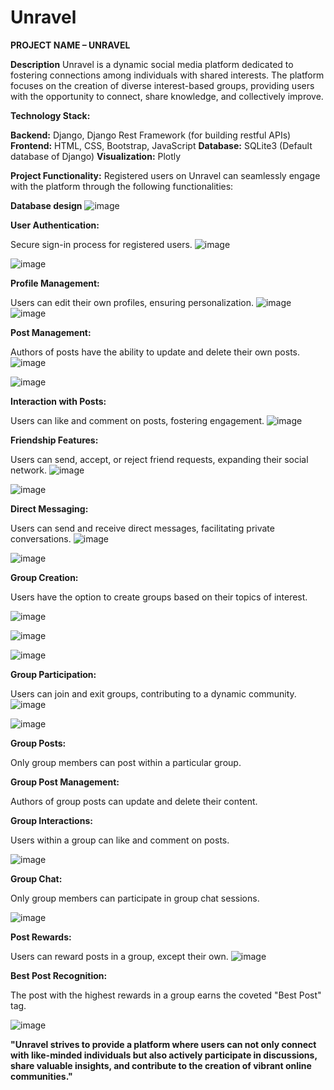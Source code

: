 # Unravel
**PROJECT NAME – UNRAVEL**

**Description**
Unravel is a dynamic social media platform dedicated to fostering connections among individuals with shared interests. The platform focuses on the creation of diverse interest-based groups, providing users with the opportunity to connect, share knowledge, and collectively improve.

**Technology Stack:**

**Backend:** Django, Django Rest Framework (for building restful APIs)
**Frontend:** HTML, CSS, Bootstrap, JavaScript
**Database:** SQLite3 (Default database of Django)
**Visualization:** Plotly

**Project Functionality:**
Registered users on Unravel can seamlessly engage with the platform through the following functionalities:

**Database design**
![image](https://github.com/AnubhavBangari3/Unravel/assets/68240739/4358db32-34af-4fbd-a504-e4f28629cb71)


**User Authentication:**

Secure sign-in process for registered users.
![image](https://github.com/AnubhavBangari3/Unravel/assets/68240739/2aff5f59-587e-4bb3-a6fa-5fcd8b61d6c2)

![image](https://github.com/AnubhavBangari3/Unravel/assets/68240739/49aa6b0b-08bb-4130-b262-4da6ae4144a7)




**Profile Management:**

Users can edit their own profiles, ensuring personalization.
![image](https://github.com/AnubhavBangari3/Unravel/assets/68240739/29d53007-dea9-47f5-9b40-ac14c881fd1c)
![image](https://github.com/AnubhavBangari3/Unravel/assets/68240739/55f1822e-446d-413c-887a-fcf9aea51932)


**Post Management:**

Authors of posts have the ability to update and delete their own posts.
![image](https://github.com/AnubhavBangari3/Unravel/assets/68240739/6a4474b1-ac2a-4ab0-95e5-ef87cbe18076)


![image](https://github.com/AnubhavBangari3/Unravel/assets/68240739/e212ab7a-c6a7-4ecd-ae61-787f7b3a9cba)


**Interaction with Posts:**

Users can like and comment on posts, fostering engagement.
![image](https://github.com/AnubhavBangari3/Unravel/assets/68240739/6b95124c-0cb1-4ca7-95c5-76a2a0249010)

**Friendship Features:**

Users can send, accept, or reject friend requests, expanding their social network.
![image](https://github.com/AnubhavBangari3/Unravel/assets/68240739/95f4ab48-5f95-404c-9018-f345e421b7e2)


![image](https://github.com/AnubhavBangari3/Unravel/assets/68240739/793f5b4e-8dc3-436f-9202-037d84985313)



**Direct Messaging:**

Users can send and receive direct messages, facilitating private conversations.
![image](https://github.com/AnubhavBangari3/Unravel/assets/68240739/b5e3c725-1a1b-4ee6-92c3-3c7bf877888b)


![image](https://github.com/AnubhavBangari3/Unravel/assets/68240739/37987345-a3f0-4775-b2ed-b9c3a9557663)



**Group Creation:**

Users have the option to create groups based on their topics of interest.

![image](https://github.com/AnubhavBangari3/Unravel/assets/68240739/92aa2a27-1821-435c-a535-63cd2182e3f7)


![image](https://github.com/AnubhavBangari3/Unravel/assets/68240739/0a5994f8-e1f5-4408-ba91-e208594aa681)


![image](https://github.com/AnubhavBangari3/Unravel/assets/68240739/95fbeab3-5525-4989-899f-c0b8774a1907)




**Group Participation:**

Users can join and exit groups, contributing to a dynamic community.
![image](https://github.com/AnubhavBangari3/Unravel/assets/68240739/498c0146-c332-410c-889a-196d5cbc9885)


![image](https://github.com/AnubhavBangari3/Unravel/assets/68240739/3d4c5409-7c3b-4ee9-8a24-a4868ec5c183)



**Group Posts:**

Only group members can post within a particular group.

**Group Post Management:**

Authors of group posts can update and delete their content.

**Group Interactions:**

Users within a group can like and comment on posts.

![image](https://github.com/AnubhavBangari3/Unravel/assets/68240739/b1581ed5-c1b7-441c-8da4-742e2a85f808)


**Group Chat:**

Only group members can participate in group chat sessions.

![image](https://github.com/AnubhavBangari3/Unravel/assets/68240739/e96f9975-a531-43fb-aa9f-95f04302b0f4)


**Post Rewards:**

Users can reward posts in a group, except their own.
![image](https://github.com/AnubhavBangari3/Unravel/assets/68240739/4cb28b6b-375a-4243-8f76-983d6df53548)


**Best Post Recognition:**

The post with the highest rewards in a group earns the coveted "Best Post" tag.

![image](https://github.com/AnubhavBangari3/Unravel/assets/68240739/0dd126c5-5557-4118-8ad1-7a94759c81c6)


**"Unravel strives to provide a platform where users can not only connect with like-minded individuals but also actively participate in discussions, share valuable insights, and contribute to the creation of vibrant online communities."**
